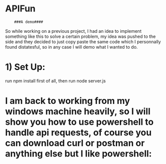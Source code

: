 # APIFun
        ###A demo#### 


So while working on a previous project, I had an idea to implement something like this to solve a certain problem, my idea was pushed to the side and they decided to just copy paste the same code which I personnally found distatesful, so in any case I will demo what I wanted to do.


# 1) Set Up:
run npm install first of all, then run node server.js





# I am back to working from my windows machine heavily, so I will show you how to use powershell to handle api requests, of course you can download curl or postman or anything else but I like powershell:



